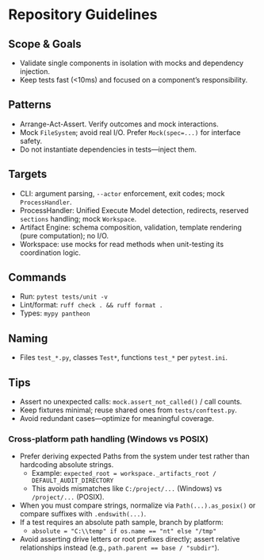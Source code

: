 # Repository Guidelines

## Scope & Goals
- Validate single components in isolation with mocks and dependency injection.
- Keep tests fast (<10ms) and focused on a component’s responsibility.

## Patterns
- Arrange-Act-Assert. Verify outcomes and mock interactions.
- Mock `FileSystem`; avoid real I/O. Prefer `Mock(spec=...)` for interface safety.
- Do not instantiate dependencies in tests—inject them.

## Targets
- CLI: argument parsing, `--actor` enforcement, exit codes; mock `ProcessHandler`.
- ProcessHandler: Unified Execute Model detection, redirects, reserved `sections` handling; mock `Workspace`.
- Artifact Engine: schema composition, validation, template rendering (pure computation); no I/O.
- Workspace: use mocks for read methods when unit-testing its coordination logic.

## Commands
- Run: `pytest tests/unit -v`
- Lint/format: `ruff check . && ruff format .`
- Types: `mypy pantheon`

## Naming
- Files `test_*.py`, classes `Test*`, functions `test_*` per `pytest.ini`.

## Tips
- Assert no unexpected calls: `mock.assert_not_called()` / call counts.
- Keep fixtures minimal; reuse shared ones from `tests/conftest.py`.
- Avoid redundant cases—optimize for meaningful coverage.

### Cross‑platform path handling (Windows vs POSIX)
- Prefer deriving expected Paths from the system under test rather than hardcoding absolute strings.
  - Example: `expected_root = workspace._artifacts_root / DEFAULT_AUDIT_DIRECTORY`
  - This avoids mismatches like `C:/project/...` (Windows) vs `/project/...` (POSIX).
- When you must compare strings, normalize via `Path(...).as_posix()` or compare suffixes with `.endswith(...)`.
- If a test requires an absolute path sample, branch by platform:
  - `absolute = "C:\\temp" if os.name == "nt" else "/tmp"`
- Avoid asserting drive letters or root prefixes directly; assert relative relationships instead (e.g., `path.parent == base / "subdir"`).
